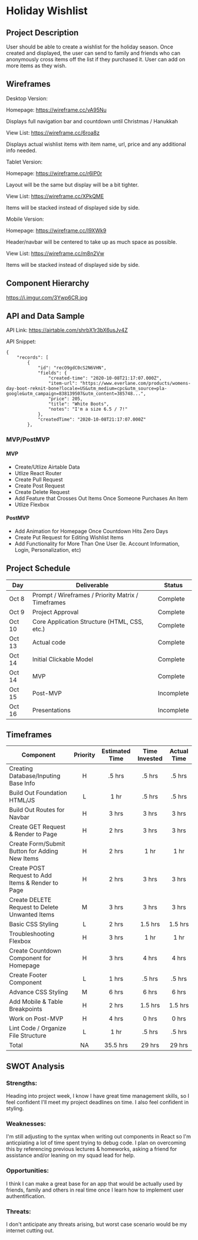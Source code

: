 # Holiday Wishlist

## Project Description

User should be able to create a wishlist for the holiday season. Once created and displayed, the user can send to family and friends who can anonymously cross items off the list if they purchased it. User can add on more items as they wish.

## Wireframes

Desktop Version:

Homepage: https://wireframe.cc/vA95Nu

Displays full navigation bar and countdown until Christmas / Hanukkah

View List: https://wireframe.cc/6roa8z

Displays actual wishlist items with item name, url, price and any additional info needed.

Tablet Version:

Homepage: https://wireframe.cc/r6lP0r

Layout will be the same but display will be a bit tighter.

View List: https://wireframe.cc/XPkQME

Items will be stacked instead of displayed side by side.

Mobile Version:

Homepage: https://wireframe.cc/I9XWk9

Header/navbar will be centered to take up as much space as possible.

View List: https://wireframe.cc/m8n2Vw

Items will be stacked instead of displayed side by side.

## Component Hierarchy

https://i.imgur.com/3Ywp6CR.jpg

## API and Data Sample

API Link: https://airtable.com/shrbX1r3bX6usJv4Z

API Snippet:

```
{
    "records": [
        {
            "id": "recO9gdC0cS2N6VHN",
            "fields": {
                "created-time": "2020-10-08T21:17:07.000Z",
                "item-url": "https://www.everlane.com/products/womens-day-boot-reknit-bone?locale=US&utm_medium=cpc&utm_source=pla-google&utm_campaign=838139507&utm_content=385748...",
                "price": 205,
                "title": "White Boots",
                "notes": "I'm a size 6.5 / 7!"
            },
            "createdTime": "2020-10-08T21:17:07.000Z"
        },
```

### MVP/PostMVP

#### MVP

- Create/Utlize Airtable Data
- Utlize React Router
- Create Pull Request
- Create Post Request
- Create Delete Request
- Add Feature that Crosses Out Items Once Someone Purchases An Item
- Utlize Flexbox

#### PostMVP

- Add Animation for Homepage Once Countdown Hits Zero Days
- Create Put Request for Editing Wishlist Items
- Add Functionality for More Than One User (Ie. Account Information, Login, Personalization, etc)

## Project Schedule

| Day    | Deliverable                                        | Status     |
| ------ | -------------------------------------------------- | ---------- |
| Oct 8  | Prompt / Wireframes / Priority Matrix / Timeframes | Complete   |
| Oct 9  | Project Approval                                   | Complete   |
| Oct 10 | Core Application Structure (HTML, CSS, etc.)       | Complete   |
| Oct 13 | Actual code                                        | Complete   |
| Oct 14 | Initial Clickable Model                            | Complete   |
| Oct 14 | MVP                                                | Complete   |
| Oct 15 | Post-MVP                                           | Incomplete |
| Oct 16 | Presentations                                      | Incomplete |

## Timeframes

| Component                                         | Priority | Estimated Time | Time Invested | Actual Time |
| ------------------------------------------------- | :------: | :------------: | :-----------: | :---------: |
| Creating Database/Inputing Base Info              |    H     |     .5 hrs     |    .5 hrs     |    .5 hrs   |
| Build Out Foundation HTML/JS                      |    L     |      1 hr      |     .5 hrs    |    .5 hrs   |
| Build Out Routes for Navbar                       |    H     |     3 hrs      |     3 hrs     |    3 hrs    |
| Create GET Request & Render to Page               |    H     |     2 hrs      |     3 hrs     |    3 hrs    |
| Create Form/Submit Button for Adding New Items    |    H     |     2 hrs      |     1 hr      |    1 hr     |
| Create POST Request to Add Items & Render to Page |    H     |     2 hrs      |     3 hrs     |    3 hrs    |
| Create DELETE Request to Delete Unwanted Items    |    M     |     3 hrs      |     3 hrs     |    3 hrs    |
| Basic CSS Styling                                 |    L     |     2 hrs      |     1.5 hrs   |    1.5 hrs  |
| Troubleshooting Flexbox                           |    H     |     3 hrs      |     1 hr      |    1 hr     |
| Create Countdown Component for Homepage           |    H     |     3 hrs      |     4 hrs     |    4 hrs    |
| Create Footer Component                           |    L     |     1 hrs      |     .5 hrs    |   .5 hrs    |
| Advance CSS Styling                               |    M     |     6 hrs      |     6 hrs     |    6 hrs    |
| Add Mobile & Table Breakpoints                    |    H     |     2 hrs      |     1.5 hrs   |   1.5 hrs   |
| Work on Post-MVP                                  |    H     |     4 hrs      |     0 hrs     |    0 hrs    |
| Lint Code / Organize File Structure               |    L     |      1 hr      |     .5 hrs    |     .5 hrs  |
| Total                                             |    NA    |    35.5 hrs    |    29 hrs     |    29 hrs   |

## SWOT Analysis

### Strengths:

Heading into project week, I know I have great time management skills, so I feel confident I'll meet my project deadlines on time. I also feel confident in styling.

### Weaknesses:

I'm still adjusting to the syntax when writing out components in React so I'm anticpiating a lot of time spent trying to debug code. I plan on overcoming this by referencing previous lectures & homeworks, asking a friend for assistance and/or leaning on my squad lead for help.

### Opportunities:

I think I can make a great base for an app that would be actually used by friends, family and others in real time once I learn how to implement user authentification.

### Threats:

I don't anticipate any threats arising, but worst case scenario would be my internet cutting out.
